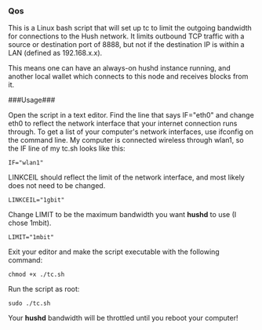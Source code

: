 ### Qos ###

This is a Linux bash script that will set up tc to limit the outgoing bandwidth for connections to the Hush network. It limits outbound TCP traffic with a source or destination port of 8888, but not if the destination IP is within a LAN (defined as 192.168.x.x).

This means one can have an always-on hushd instance running, and another local wallet which connects to this node and receives blocks from it.

###Usage###

Open the script in a text editor. Find the line that says IF="eth0" and change eth0 to reflect the network interface that your internet connection runs through. To get a list of your computer's network interfaces, use ifconfig on the command line. My computer is connected wireless through wlan1, so the IF line of my tc.sh looks like this:

    IF="wlan1"

LINKCEIL should reflect the limit of the network interface, and most likely does not need to be changed.

    LINKCEIL="1gbit"

Change LIMIT to be the maximum bandwidth you want **hushd** to use (I chose 1mbit).

    LIMIT="1mbit"

Exit your editor and make the script executable with the following command:

    chmod +x ./tc.sh

Run the script as root:

    sudo ./tc.sh

Your **hushd** bandwidth will be throttled until you reboot your computer!





